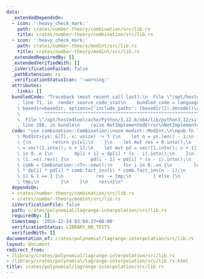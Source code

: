 ```yaml
---
data:
  _extendedDependsOn:
  - icon: ':heavy_check_mark:'
    path: crates/number-theory/combination/src/lib.rs
    title: crates/number-theory/combination/src/lib.rs
  - icon: ':heavy_check_mark:'
    path: crates/number-theory/modint/src/lib.rs
    title: crates/number-theory/modint/src/lib.rs
  _extendedRequiredBy: []
  _extendedVerifiedWith: []
  _isVerificationFailed: false
  _pathExtension: rs
  _verificationStatusIcon: ':warning:'
  attributes:
    links: []
  bundledCode: "Traceback (most recent call last):\n  File \"/opt/hostedtoolcache/Python/3.12.8/x64/lib/python3.12/site-packages/onlinejudge_verify/documentation/build.py\"\
    , line 71, in _render_source_code_stat\n    bundled_code = language.bundle(stat.path,\
    \ basedir=basedir, options={'include_paths': [basedir]}).decode()\n          \
    \         ^^^^^^^^^^^^^^^^^^^^^^^^^^^^^^^^^^^^^^^^^^^^^^^^^^^^^^^^^^^^^^^^^^^^^^^^^^^^^^^^^\n\
    \  File \"/opt/hostedtoolcache/Python/3.12.8/x64/lib/python3.12/site-packages/onlinejudge_verify/languages/rust.py\"\
    , line 288, in bundle\n    raise NotImplementedError\nNotImplementedError\n"
  code: "use combination::Combination;\nuse modint::ModInt;\n\npub fn lagrange_interpolation<T:\
    \ ModInt>(ys: &[T], x: usize) -> T {\n    let n = ys.len() - 1;\n    if x <= n\
    \ {\n        return ys[x];\n    }\n    let mut res = 0.into();\n    let mut dp\
    \ = vec![1.into(); n + 1];\n    let mut pd = vec![1.into(); n + 1];\n    for i\
    \ in 0..n {\n        dp[i + 1] = dp[i] * (x - i).into();\n    }\n    for i in\
    \ (1..=n).rev() {\n        pd[i - 1] = pd[i] * (x - i).into();\n    }\n    let\
    \ comb = Combination::<T>::new();\n    for i in 0..=n {\n        let tmp = ys[i]\
    \ * dp[i] * pd[i] * comb.fact_inv(i) * comb.fact_inv(n - i);\n        if (n -\
    \ i) & 1 == 1 {\n            res -= tmp;\n        } else {\n            res +=\
    \ tmp;\n        }\n    }\n    res\n}\n"
  dependsOn:
  - crates/number-theory/combination/src/lib.rs
  - crates/number-theory/modint/src/lib.rs
  isVerificationFile: false
  path: crates/polynomial/lagrange-interpolation/src/lib.rs
  requiredBy: []
  timestamp: '2024-12-24 03:04:37+00:00'
  verificationStatus: LIBRARY_NO_TESTS
  verifiedWith: []
documentation_of: crates/polynomial/lagrange-interpolation/src/lib.rs
layout: document
redirect_from:
- /library/crates/polynomial/lagrange-interpolation/src/lib.rs
- /library/crates/polynomial/lagrange-interpolation/src/lib.rs.html
title: crates/polynomial/lagrange-interpolation/src/lib.rs
---
```

